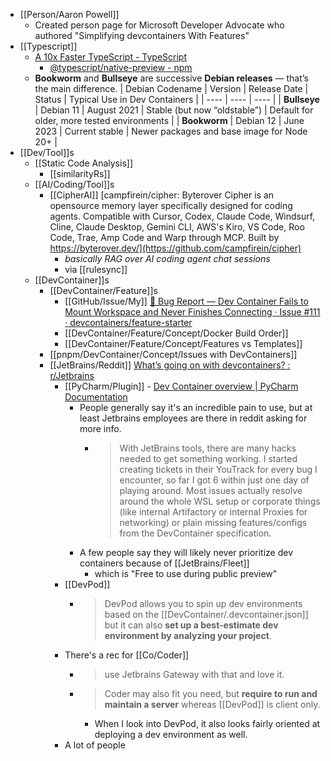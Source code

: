 - [[Person/Aaron Powell]]
	- Created person page for Microsoft Developer Advocate who authored "Simplifying devcontainers With Features"
- [[Typescript]]
	- [A 10x Faster TypeScript - TypeScript](https://devblogs.microsoft.com/typescript/typescript-native-port/)
		- [@typescript/native-preview - npm](https://www.npmjs.com/package/@typescript/native-preview)
	- **Bookworm** and **Bullseye** are successive **Debian releases** — that’s the main difference.
	  | Debian Codename | Version | Release Date | Status | Typical Use in Dev Containers |
	  | ---- | ---- | ---- |
	  | **Bullseye** | Debian 11 | August 2021 | Stable (but now “oldstable”) | Default for older, more tested environments |
	  | **Bookworm** | Debian 12 | June 2023 | Current stable | Newer packages and base image for Node 20+ |
- [[Dev/Tool]]s
	- [[Static Code Analysis]]
		- [[similarityRs]]
	- [[AI/Coding/Tool]]s
		- [[CipherAI]] [campfirein/cipher: Byterover Cipher is an opensource memory layer specifically designed for coding agents. Compatible with Cursor, Codex, Claude Code, Windsurf, Cline, Claude Desktop, Gemini CLI, AWS's Kiro, VS Code, Roo Code, Trae, Amp Code and Warp through MCP. Built by https://byterover.dev/](https://github.com/campfirein/cipher)
			- *basically RAG over AI coding agent chat sessions*
			- via [[rulesync]]
	- [[DevContainer]]s
		- [[DevContainer/Feature]]s
			- [[GitHub/Issue/My]] [🐞 Bug Report — Dev Container Fails to Mount Workspace and Never Finishes Connecting · Issue #111 · devcontainers/feature-starter](https://github.com/devcontainers/feature-starter/issues/111)
			- [[DevContainer/Feature/Concept/Docker Build Order]]
			- [[DevContainer/Feature/Concept/Features vs Templates]]
		- [[pnpm/DevContainer/Concept/Issues with DevContainers]]
		- [[JetBrains/Reddit]] [What’s going on with devcontainers? : r/Jetbrains](https://www.reddit.com/r/Jetbrains/comments/1anq4ks/whats_going_on_with_devcontainers/)
			- [[PyCharm/Plugin]] - [Dev Container overview | PyCharm Documentation](https://www.jetbrains.com/help/pycharm/connect-to-devcontainer.html)
				- People generally say it's an incredible pain to use, but at least Jetbrains employees are there in reddit asking for more info.
					- > With JetBrains tools, there are many hacks needed to get something working. I started creating tickets in their YouTrack for every bug I encounter, so far I got 6 within just one day of playing around. Most issues actually resolve around the whole WSL setup or corporate things (like internal Artifactory or internal Proxies for networking) or plain missing features/configs from the DevContainer specification.
				- A few people say they will likely never prioritize dev containers because of [[JetBrains/Fleet]]
					- which is "Free to use during public preview"
			- [[DevPod]]
				- > DevPod allows you to spin up dev environments based on the [[DevContainer/.devcontainer.json]] but it can also **set up a best-estimate dev environment by analyzing your project**.
			- There's a rec for [[Co/Coder]]
				- > use Jetbrains Gateway with that and love it.
				- > Coder may also fit you need, but **require to run and maintain a server** whereas [[DevPod]] is client only.
					- When I look into DevPod, it also looks fairly oriented at deploying a dev environment as well.
			- A lot of people